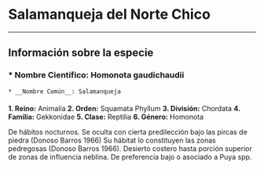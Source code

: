 # Salamanqueja del Norte Chico
---
## Información sobre la especie

### * __Nombre Científico__: Homonota gaudichaudii 
    * __Nombre Común__: Salamanqueja

#### 
__1. Reino:__ Animalia 
__2. Orden:__ Squamata Phyllum
__3. División:__ Chordata 
__4. Familia:__ Gekkonidae 
__5. Clase:__ Reptilia 
__6. Género:__ Homonota


De hábitos nocturnos. Se oculta con cierta predilección bajo las pircas de piedra (Donoso Barros 1966) Su hábitat lo constituyen las zonas pedregosas (Donoso Barros 1966). Desierto costero hasta porción superior de zonas de influencia neblina. De preferencia bajo o asociado a Puya spp.
